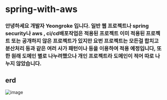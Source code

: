 # spring-with-aws

### 안녕하세요 개발자 Yeongroke 입니다. 일반 웹 프로젝트나 spring security나 aws , ci/cd배포작업은 적용된 프로젝트 이미 적용된 프로젝트 또는 공개하지 않은 프로젝트가 있지만 요번 프로젝트는 모든걸 합치고 분산처리 등과 같은 여러 사가 패턴이나 등을 이용하여 적용 예정입니다, 또한 원래 도메인 별로 나누려했으나 개인 프로젝트라 도메인이 적어 따로 나누지 않았습니다.

## erd

![image](https://user-images.githubusercontent.com/42057185/162244329-1dc61787-bf67-4784-84a5-a2c67cced789.png)
